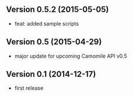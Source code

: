## Version 0.5.2 (2015-05-05)

  - feat: added sample scripts

## Version 0.5 (2015-04-29)

  - major update for upcoming Camomile API v0.5

## Version 0.1 (2014-12-17)

  - first release
